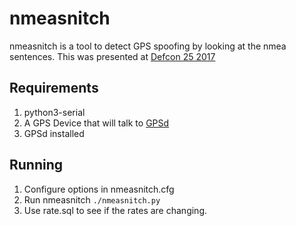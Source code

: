 # nmeasnitch
nmeasnitch is a tool to detect GPS spoofing by looking at the nmea sentences. This was presented at [Defcon 25 2017](https://www.defcon.org/html/defcon-25/dc-25-speakers.html#Robinson)

## Requirements
1. python3-serial
1. A GPS Device that will talk to [GPSd](http://www.catb.org/gpsd/)
1. GPSd installed

## Running
1. Configure options in nmeasnitch.cfg
1. Run nmeasnitch `./nmeasnitch.py`
1. Use rate.sql to see if the rates are changing.
